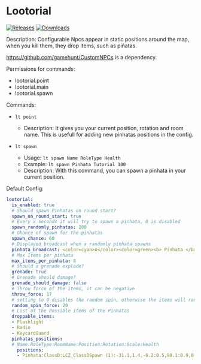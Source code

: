 # Lootorial

<a href="https://github.com/Raul125/Lootorial/releases"><img src="https://img.shields.io/github/v/release/Raul125/Lootorial?include_prereleases&label=Release" alt="Releases"></a>
<a href="https://github.com/Raul125/Lootorial/releases"><img src="https://img.shields.io/github/downloads/Raul125/Lootorial/total?label=Downloads" alt="Downloads"></a>

Description:
Configurable Npcs appear in static positions around the map, when you kill them, they drop items, such as piñatas.

https://github.com/gamehunt/CustomNPCs is a dependency.

Permissions for commands:
- lootorial.point
- lootorial.main
- lootorial.spawn

Commands:
- `lt point`
  - Description: It gives you your current position, rotation and room name. This is usefull for adding new pinhatas positions in the config.

- `lt spawn`
  - Usage: `lt spawn Name RoleType Health`
  - Example: `lt spawn Pinhata Tutorial 100`
  - Description: With this command, you can spawn a pinhata in your current position.

Default Config:
```yaml
lootorial:
  is_enabled: true
  # Should spawn Pinhatas on round start?
  spawn_on_round_start: true
  # Every x seconds it will try to spawn a pinhata, 0 is disabled
  spawn_randomly_pinhatas: 200
  # Chance of spawn for the pinhatas
  spawn_chance: 60
  # Displayed broadcast when a randomly pinhata spawns
  pinhata_broadcast: <color=cyan>A</color><color=green><b> Pinhata </b></color><color=cyan>has spawned in<b> %room </b>Room</color>
  # Max Items per pinhata
  max_items_per_pinhata: 8
  # Should a grenade explode?
  grenade: true
  # Grenade should damage?
  grenade_should_damage: false
  # Throw force of the items, it can be negative
  throw_force: 17
  # setting to 0 disables the random spin, otherwise the items will randomly spin
  random_spin_force: 20
  # List of the Possible items of the Pinhatas
  droppable_items:
  - Flashlight
  - Radio
  - KeycardGuard
  pinhatas_positions:
  # Name:RoleType:RoomName:Position:Rotation:Scale:Health
    positions:
    - Pinhata:ClassD:LCZ_ClassDSpawn (1):-31.1,1.4,-0.2:0.5,90.1:0.9,0.9,0.9:100
```
